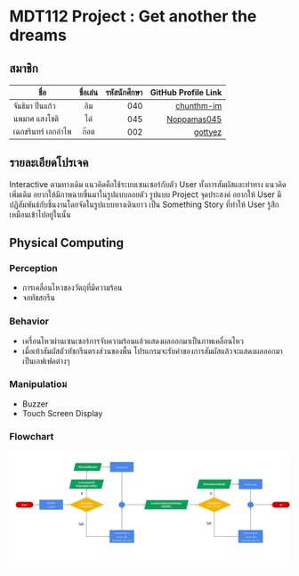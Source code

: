 ﻿
# MDT112 Project : Get another the dreams

## สมาชิก
| ชื่อ      | ชื่อเล่น          | รหัสนักศึกษา | GitHub Profile Link |
| ------------- |:-------------:| -----:| ------------------:|
| จันธิมา ปิ่นแก้ว      | อิม| 040 | [chunthm-im](https://github.com/chunthm)
| นพมาศ  แสงโชติ     | ได๋     |   045 |	[Noppamas045](https://github.com/Noppamas045)
| เฉกชรินทร์ เอกอำไพ | ก๊อต      |   002 | [gottyez](https://github.com/gottyez)


## รายละเอียดโปรเจค
   Interactive ตามทางเดิม แนวคิดคือใช้ระบบเซนเซอร์กับตัว User ทั้งการสัมผัสและท่าทาง แนวคิดเพิ่มเดิม อยากให้มีภาพฉายขึ้นมาในรูปแบบลอยตัว รูปแบบ Project
   จุดประสงค์ อยากให้ User มีปฏิสัมพันธ์กับชิ้นงานโดยจัดในรูปแบบทางเดินยาว เป็น Something Story ที่ทำให้ User รู้สึกเหมือนเข้าไปอยู่ในนั้น 
   
## Physical Computing
### Perception
- การเคลื่อนไหวของวัตถุที่มีความร้อน
- จอทัชสกรีน
### Behavior
- เครื่อนไหวผ่านเซนเซอร์การจับความร้อนแล้วแสดงผลออกมาเป็นภาพเคลื่อนไหว
- เมื่อเท้าสัมผัสตัวทัชกรีนตรงส่วนของพื้น โปรแกรมจะรับค่าของการสัมผัสแล้วจะแสดงผลออกมาเป็นเอฟเฟคต่างๆ
### Manipulatioม
- Buzzer
- Touch Screen Display
### Flowchart 
![alt text](https://github.com/Noppamas045/MDT112-Project-GAD/blob/master/Flowchart%20Project.svg)



